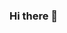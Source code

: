 ### Hi there 👋

<!--
**mhaji007/mhaji007** is a ✨ _special_ ✨ repository because its `README.md` (this file) appears on your GitHub profile.

<h2> Hi, I'm Mehdi Hajikhani <img src=" https://ibb.co/rsqYZjz" width="40"></h2>

<img align='right' src=" " width="230">

<p><em>Web Developer</br>
Software Engineer Intern at <a href="https://aei.ai/">aEi.ai</a>
</em></p>

### A little more about me...  

```javascript
const mehdihajikhani = {
 code: ["Javascript", "Python", “Java”, "HTML", "CSS"],
web technologies: [“HTML”, “CSS”, “JQuery”, “Bootstrap”, “Express.JS”, “Node.JS”, “React.JS”, “Next.JS”, ,”Redux”,“MySQL”, “MongoDB”]
  preprocessor: ["SASS"],
  techCommunities: {
     member: "FIU IEEE",
  },
  websites: [ 
     website: "https://mehdi-hajikhani.vercel.app/", 
     portfolio: "https://portfolio-mehdi.netlify.app/"
  ],
  challenge: "I am doing at least one commit a day to keep ignorance away "
}
```

- 🔭 I’m currently working on ...
- 🌱 I’m currently learning Next.js, GraphQL
- 👯 I’m looking to collaborate on any cool projects

## 📫 Contact Me
- LinkedIn - [Mehdi Hajikhani](https://www.linkedin.com/in/mehdi-hajikhani/)

-->
